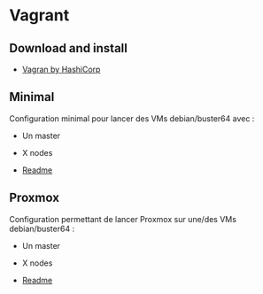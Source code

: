 # Vagrant

## Download and install

 * [Vagran by HashiCorp](https://www.vagrantup.com/)

## Minimal

Configuration minimal pour lancer des VMs debian/buster64 avec :
* Un master
* X nodes

* [Readme](./minimal/)

## Proxmox

Configuration permettant de lancer Proxmox sur une/des VMs debian/buster64 :
* Un master
* X nodes

* [Readme](./proxmox/)
